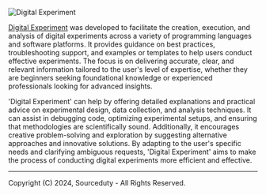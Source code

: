 ![Digital Experiment](https://github.com/sourceduty/Digital_Experiment/assets/123030236/888a4f29-eff2-4994-ac2b-ddaf97e69998)

[Digital Experiment](https://chatgpt.com/g/g-j5c8vzSbh-digital-experiment) was developed to facilitate the creation, execution, and analysis of digital experiments across a variety of programming languages and software platforms. It provides guidance on best practices, troubleshooting support, and examples or templates to help users conduct effective experiments. The focus is on delivering accurate, clear, and relevant information tailored to the user's level of expertise, whether they are beginners seeking foundational knowledge or experienced professionals looking for advanced insights.

'Digital Experiment' can help by offering detailed explanations and practical advice on experimental design, data collection, and analysis techniques. It can assist in debugging code, optimizing experimental setups, and ensuring that methodologies are scientifically sound. Additionally, it encourages creative problem-solving and exploration by suggesting alternative approaches and innovative solutions. By adapting to the user's specific needs and clarifying ambiguous requests, 'Digital Experiment' aims to make the process of conducting digital experiments more efficient and effective.

***
Copyright (C) 2024, Sourceduty - All Rights Reserved.
